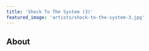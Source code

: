 ```yaml
---
title: 'Shock To The System (3)'
featured_image: 'artists/shock-to-the-system-3.jpg'
---
```


## About


